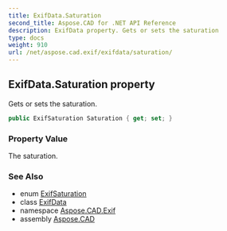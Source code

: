 ```yaml
---
title: ExifData.Saturation
second_title: Aspose.CAD for .NET API Reference
description: ExifData property. Gets or sets the saturation
type: docs
weight: 910
url: /net/aspose.cad.exif/exifdata/saturation/
---
```

## ExifData.Saturation property

Gets or sets the saturation.

```csharp
public ExifSaturation Saturation { get; set; }
```

### Property Value

The saturation.

### See Also

* enum [ExifSaturation](../../../aspose.cad.exif.enums/exifsaturation/)
* class [ExifData](../)
* namespace [Aspose.CAD.Exif](../../exifdata/)
* assembly [Aspose.CAD](../../../)


